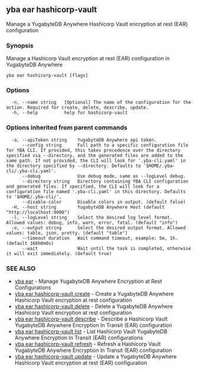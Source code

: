 ## yba ear hashicorp-vault

Manage a YugabyteDB Anywhere Hashicorp Vault encryption at rest (EAR) configuration

### Synopsis

Manage a Hashicorp Vault encryption at rest (EAR) configuration in YugabyteDB Anywhere

```
yba ear hashicorp-vault [flags]
```

### Options

```
  -n, --name string   [Optional] The name of the configuration for the action. Required for create, delete, describe, update.
  -h, --help          help for hashicorp-vault
```

### Options inherited from parent commands

```
  -a, --apiToken string    YugabyteDB Anywhere api token.
      --config string      Full path to a specific configuration file for YBA CLI. If provided, this takes precedence over the directory specified via --directory, and the generated files are added to the same path. If not provided, the CLI will look for '.yba-cli.yaml' in the directory specified by --directory. Defaults to '$HOME/.yba-cli/.yba-cli.yaml'.
      --debug              Use debug mode, same as --logLevel debug.
      --directory string   Directory containing YBA CLI configuration and generated files. If specified, the CLI will look for a configuration file named '.yba-cli.yaml' in this directory. Defaults to '$HOME/.yba-cli/'.
      --disable-color      Disable colors in output. (default false)
  -H, --host string        YugabyteDB Anywhere Host (default "http://localhost:9000")
  -l, --logLevel string    Select the desired log level format. Allowed values: debug, info, warn, error, fatal. (default "info")
  -o, --output string      Select the desired output format. Allowed values: table, json, pretty. (default "table")
      --timeout duration   Wait command timeout, example: 5m, 1h. (default 168h0m0s)
      --wait               Wait until the task is completed, otherwise it will exit immediately. (default true)
```

### SEE ALSO

* [yba ear](yba_ear.md)	 - Manage YugabyteDB Anywhere Encryption at Rest Configurations
* [yba ear hashicorp-vault create](yba_ear_hashicorp-vault_create.md)	 - Create a YugabyteDB Anywhere Hashicorp Vault encryption at rest configuration
* [yba ear hashicorp-vault delete](yba_ear_hashicorp-vault_delete.md)	 - Delete a YugabyteDB Anywhere Hashicorp Vault encryption at rest configuration
* [yba ear hashicorp-vault describe](yba_ear_hashicorp-vault_describe.md)	 - Describe a Hashicorp Vault YugabyteDB Anywhere Encryption In Transit (EAR) configuration
* [yba ear hashicorp-vault list](yba_ear_hashicorp-vault_list.md)	 - List Hashicorp Vault YugabyteDB Anywhere Encryption In Transit (EAR) configurations
* [yba ear hashicorp-vault refresh](yba_ear_hashicorp-vault_refresh.md)	 - Refresh a Hashicorp Vault YugabyteDB Anywhere Encryption In Transit (EAR) configuration
* [yba ear hashicorp-vault update](yba_ear_hashicorp-vault_update.md)	 - Update a YugabyteDB Anywhere Hashicorp Vault encryption at rest (EAR) configuration

